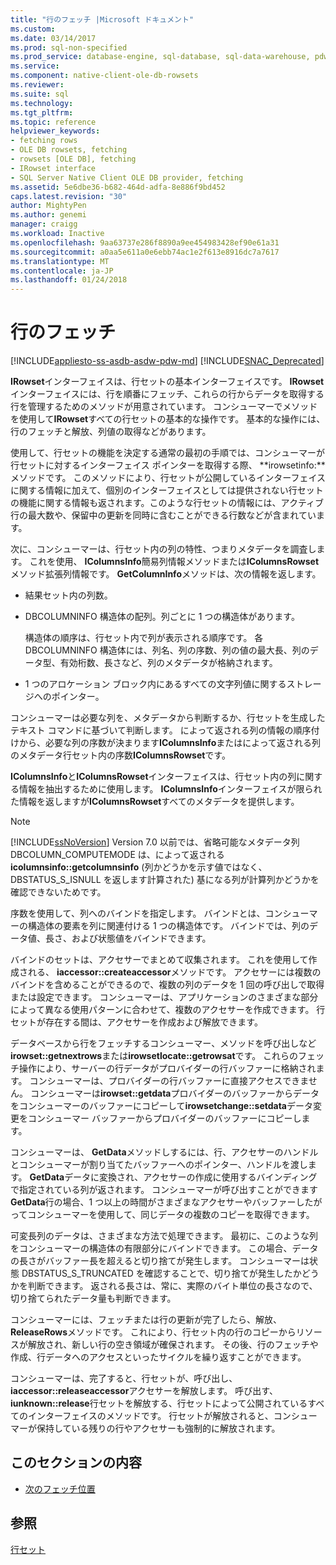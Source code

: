 ```yaml
---
title: "行のフェッチ |Microsoft ドキュメント"
ms.custom: 
ms.date: 03/14/2017
ms.prod: sql-non-specified
ms.prod_service: database-engine, sql-database, sql-data-warehouse, pdw
ms.service: 
ms.component: native-client-ole-db-rowsets
ms.reviewer: 
ms.suite: sql
ms.technology: 
ms.tgt_pltfrm: 
ms.topic: reference
helpviewer_keywords:
- fetching rows
- OLE DB rowsets, fetching
- rowsets [OLE DB], fetching
- IRowset interface
- SQL Server Native Client OLE DB provider, fetching
ms.assetid: 5e6dbe36-b682-464d-adfa-8e886f9bd452
caps.latest.revision: "30"
author: MightyPen
ms.author: genemi
manager: craigg
ms.workload: Inactive
ms.openlocfilehash: 9aa63737e286f8890a9ee454983428ef90e61a31
ms.sourcegitcommit: a0aa5e611a0e6ebb74ac1e2f613e8916dc7a7617
ms.translationtype: MT
ms.contentlocale: ja-JP
ms.lasthandoff: 01/24/2018
---
```

# <a name="fetching-rows"></a>行のフェッチ
[!INCLUDE[appliesto-ss-asdb-asdw-pdw-md](../../includes/appliesto-ss-asdb-asdw-pdw-md.md)]
[!INCLUDE[SNAC_Deprecated](../../includes/snac-deprecated.md)]

  **IRowset**インターフェイスは、行セットの基本インターフェイスです。 **IRowset**インターフェイスには、行を順番にフェッチ、これらの行からデータを取得する行を管理するためのメソッドが用意されています。 コンシューマーでメソッドを使用して**IRowset**すべての行セットの基本的な操作です。 基本的な操作には、行のフェッチと解放、列値の取得などがあります。  
  
 使用して、行セットの機能を決定する通常の最初の手順では、コンシューマーが行セットに対するインターフェイス ポインターを取得する際、 **irowsetinfo:**メソッドです。 このメソッドにより、行セットが公開しているインターフェイスに関する情報に加えて、個別のインターフェイスとしては提供されない行セットの機能に関する情報も返されます。このような行セットの情報には、アクティブ行の最大数や、保留中の更新を同時に含むことができる行数などが含まれています。  
  
 次に、コンシューマーは、行セット内の列の特性、つまりメタデータを調査します。 これを使用、 **IColumnsInfo**簡易列情報メソッドまたは**IColumnsRowset**メソッド拡張列情報です。 **GetColumnInfo**メソッドは、次の情報を返します。  
  
-   結果セット内の列数。  
  
-   DBCOLUMNINFO 構造体の配列。列ごとに 1 つの構造体があります。  
  
     構造体の順序は、行セット内で列が表示される順序です。 各 DBCOLUMNINFO 構造体には、列名、列の序数、列の値の最大長、列のデータ型、有効桁数、長さなど、列のメタデータが格納されます。  
  
-   1 つのアロケーション ブロック内にあるすべての文字列値に関するストレージへのポインター。  
  
 コンシューマーは必要な列を、メタデータから判断するか、行セットを生成したテキスト コマンドに基づいて判断します。 によって返される列の情報の順序付けから、必要な列の序数が決まります**IColumnsInfo**またはによって返される列のメタデータ行セット内の序数**IColumnsRowset**です。  
  
 **IColumnsInfo**と**IColumnsRowset**インターフェイスは、行セット内の列に関する情報を抽出するために使用します。 **IColumnsInfo**インターフェイスが限られた情報を返しますが**IColumnsRowset**すべてのメタデータを提供します。  
  
> [!NOTE]  
>  [!INCLUDE[ssNoVersion](../../includes/ssnoversion-md.md)] Version 7.0 以前では、省略可能なメタデータ列 DBCOLUMN_COMPUTEMODE は、によって返される**icolumnsinfo::getcolumnsinfo** (列かどうかを示す値ではなく、DBSTATUS_S_ISNULL を返します計算された) 基になる列が計算列かどうかを確認できないためです。  
  
 序数を使用して、列へのバインドを指定します。 バインドとは、コンシューマーの構造体の要素を列に関連付ける 1 つの構造体です。 バインドでは、列のデータ値、長さ、および状態値をバインドできます。  
  
 バインドのセットは、アクセサーでまとめて収集されます。 これを使用して作成される、 **iaccessor::createaccessor**メソッドです。 アクセサーには複数のバインドを含めることができるので、複数の列のデータを 1 回の呼び出しで取得または設定できます。 コンシューマーは、アプリケーションのさまざまな部分によって異なる使用パターンに合わせて、複数のアクセサーを作成できます。 行セットが存在する間は、アクセサーを作成および解放できます。  
  
 データベースから行をフェッチするコンシューマー、メソッドを呼び出しなど**irowset::getnextrows**または**irowsetlocate::getrowsat**です。 これらのフェッチ操作により、サーバーの行データがプロバイダーの行バッファーに格納されます。 コンシューマーは、プロバイダーの行バッファーに直接アクセスできません。 コンシューマーは**irowset::getdata**プロバイダーのバッファーからデータをコンシューマーのバッファーにコピーして**irowsetchange::setdata**データ変更をコンシューマー バッファーからプロバイダーのバッファーにコピーします。  
  
 コンシューマーは、 **GetData**メソッドしするには、行、アクセサーのハンドルとコンシューマーが割り当てたバッファーへのポインター、ハンドルを渡します。 **GetData**データに変換され、アクセサーの作成に使用するバインディングで指定されている列が返されます。 コンシューマーが呼び出すことができます**GetData**行の場合、1 つ以上の時間がさまざまなアクセサーやバッファーしたがってコンシューマーを使用して、同じデータの複数のコピーを取得できます。  
  
 可変長列のデータは、さまざまな方法で処理できます。 最初に、このような列をコンシューマーの構造体の有限部分にバインドできます。 この場合、データの長さがバッファー長を超えると切り捨てが発生します。 コンシューマーは状態 DBSTATUS_S_TRUNCATED を確認することで、切り捨てが発生したかどうかを判断できます。 返される長さは、常に、実際のバイト単位の長さなので、切り捨てられたデータ量も判断できます。  
  
 コンシューマーには、フェッチまたは行の更新が完了したら、解放、 **ReleaseRows**メソッドです。 これにより、行セット内の行のコピーからリソースが解放され、新しい行の空き領域が確保されます。 その後、行のフェッチや作成、行データへのアクセスといったサイクルを繰り返すことができます。  
  
 コンシューマーは、完了すると、行セットが、呼び出し、 **iaccessor::releaseaccessor**アクセサーを解放します。 呼び出す、 **iunknown::release**行セットを解放する、行セットによって公開されているすべてのインターフェイスのメソッドです。 行セットが解放されると、コンシューマーが保持している残りの行やアクセサーも強制的に解放されます。  
  
## <a name="in-this-section"></a>このセクションの内容  
  
-   [次のフェッチ位置](../../relational-databases/native-client-ole-db-rowsets/fetching-rows-next-fetch-position.md)  
  
## <a name="see-also"></a>参照  
 [行セット](../../relational-databases/native-client-ole-db-rowsets/rowsets.md)  
  
  
